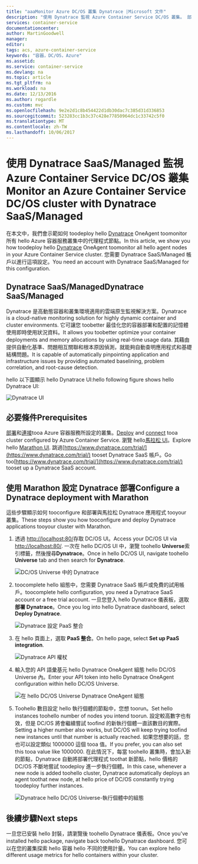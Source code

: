 ```yaml
---
title: "aaaMonitor Azure DC/OS 叢集 Dynatrace |Microsoft 文件"
description: "使用 Dynatrace 監視 Azure Container Service DC/OS 叢集。 部署 hello Dynatrace OneAgent 使用 hello DC/OS 儀表板。"
services: container-service
documentationcenter: 
author: MartinGoodwell
manager: 
editor: 
tags: acs, azure-container-service
keywords: "容器，DC/OS，Azure"
ms.assetid: 
ms.service: container-service
ms.devlang: na
ms.topic: article
ms.tgt_pltfrm: na
ms.workload: na
ms.date: 12/13/2016
ms.author: rogardle
ms.custom: mvc
ms.openlocfilehash: 9e2e2d1c8b454422d1db30dac7c385d31d336853
ms.sourcegitcommit: 523283cc1b3c37c428e77850964dc1c33742c5f0
ms.translationtype: MT
ms.contentlocale: zh-TW
ms.lasthandoff: 10/06/2017
---
```

# <a name="monitor-an-azure-container-service-dcos-cluster-with-dynatrace-saasmanaged"></a><span data-ttu-id="7055b-105">使用 Dynatrace SaaS/Managed 監視 Azure Container Service DC/OS 叢集</span><span class="sxs-lookup"><span data-stu-id="7055b-105">Monitor an Azure Container Service DC/OS cluster with Dynatrace SaaS/Managed</span></span>
<span data-ttu-id="7055b-106">在本文中，我們會示範如何 toodeploy hello [Dynatrace](https://www.dynatrace.com/) OneAgent toomonitor 所有 hello Azure 容器服務叢集中的代理程式節點。</span><span class="sxs-lookup"><span data-stu-id="7055b-106">In this article, we show you how toodeploy hello [Dynatrace](https://www.dynatrace.com/) OneAgent toomonitor all hello agent nodes in your Azure Container Service cluster.</span></span> <span data-ttu-id="7055b-107">您需要 Dynatrace SaaS/Managed 帳戶以進行這項設定。</span><span class="sxs-lookup"><span data-stu-id="7055b-107">You need an account with Dynatrace SaaS/Managed for this configuration.</span></span> 

## <a name="dynatrace-saasmanaged"></a><span data-ttu-id="7055b-108">Dynatrace SaaS/Managed</span><span class="sxs-lookup"><span data-stu-id="7055b-108">Dynatrace SaaS/Managed</span></span>
<span data-ttu-id="7055b-109">Dynatrace 是高動態容器和叢集環境適用的雲端原生監視解決方案。</span><span class="sxs-lookup"><span data-stu-id="7055b-109">Dynatrace is a cloud-native monitoring solution for highly dynamic container and cluster environments.</span></span> <span data-ttu-id="7055b-110">它可讓您 toobetter 最佳化您的容器部署和配置的記憶體使用即時使用狀況資料。</span><span class="sxs-lookup"><span data-stu-id="7055b-110">It allows you toobetter optimize your container deployments and memory allocations by using real-time usage data.</span></span> <span data-ttu-id="7055b-111">其藉由提供自動化基準、問題相互關聯和根本原因偵測，就能夠自動查明應用程式和基礎結構問題。</span><span class="sxs-lookup"><span data-stu-id="7055b-111">It is capable of automatically pinpointing application and infrastructure issues by providing automated baselining, problem correlation, and root-cause detection.</span></span>

<span data-ttu-id="7055b-112">hello 以下圖顯示 hello Dynatrace UI:</span><span class="sxs-lookup"><span data-stu-id="7055b-112">hello following figure shows hello Dynatrace UI:</span></span>

![Dynatrace UI](./media/container-service-monitoring-dynatrace/dynatrace.png)

## <a name="prerequisites"></a><span data-ttu-id="7055b-114">必要條件</span><span class="sxs-lookup"><span data-stu-id="7055b-114">Prerequisites</span></span> 
<span data-ttu-id="7055b-115">[部署](container-service-deployment.md)和[連接](./../container-service-connect.md)tooa Azure 容器服務所設定的叢集。</span><span class="sxs-lookup"><span data-stu-id="7055b-115">[Deploy](container-service-deployment.md) and [connect](./../container-service-connect.md) tooa cluster configured by Azure Container Service.</span></span> <span data-ttu-id="7055b-116">瀏覽 hello[馬拉松 UI](container-service-mesos-marathon-ui.md)。</span><span class="sxs-lookup"><span data-stu-id="7055b-116">Explore hello [Marathon UI](container-service-mesos-marathon-ui.md).</span></span> <span data-ttu-id="7055b-117">跳過[https://www.dynatrace.com/trial/](https://www.dynatrace.com/trial/) tooset Dynatrace SaaS 帳戶。</span><span class="sxs-lookup"><span data-stu-id="7055b-117">Go too[https://www.dynatrace.com/trial/](https://www.dynatrace.com/trial/) tooset up a Dynatrace SaaS account.</span></span>  

## <a name="configure-a-dynatrace-deployment-with-marathon"></a><span data-ttu-id="7055b-118">使用 Marathon 設定 Dynatrace 部署</span><span class="sxs-lookup"><span data-stu-id="7055b-118">Configure a Dynatrace deployment with Marathon</span></span>
<span data-ttu-id="7055b-119">這些步驟顯示如何 tooconfigure 和部署與馬拉松 Dynatrace 應用程式 tooyour 叢集。</span><span class="sxs-lookup"><span data-stu-id="7055b-119">These steps show you how tooconfigure and deploy Dynatrace applications tooyour cluster with Marathon.</span></span>

1. <span data-ttu-id="7055b-120">透過 [http://localhost:80/](http://localhost:80/)存取 DC/OS UI。</span><span class="sxs-lookup"><span data-stu-id="7055b-120">Access your DC/OS UI via [http://localhost:80/](http://localhost:80/).</span></span> <span data-ttu-id="7055b-121">一次在 hello DC/OS UI 中，瀏覽 toohello **Universe**索引標籤，然後搜尋**Dynatrace**。</span><span class="sxs-lookup"><span data-stu-id="7055b-121">Once in hello DC/OS UI, navigate toohello **Universe** tab and then search for **Dynatrace**.</span></span>

    ![DC/OS Universe 中的 Dynatrace](./media/container-service-monitoring-dynatrace/dynatrace-universe.png)

2. <span data-ttu-id="7055b-123">toocomplete hello 組態中，您需要 Dynatrace SaaS 帳戶或免費的試用帳戶。</span><span class="sxs-lookup"><span data-stu-id="7055b-123">toocomplete hello configuration, you need a Dynatrace SaaS account or a free trial account.</span></span> <span data-ttu-id="7055b-124">一旦您登入 hello Dynatrace 儀表板，選取**部署 Dynatrace**。</span><span class="sxs-lookup"><span data-stu-id="7055b-124">Once you log into hello Dynatrace dashboard, select **Deploy Dynatrace**.</span></span>

    ![Dynatrace 設定 PaaS 整合](./media/container-service-monitoring-dynatrace/setup-paas.png)

3. <span data-ttu-id="7055b-126">在 hello 頁面上，選取  **PaaS 整合**。</span><span class="sxs-lookup"><span data-stu-id="7055b-126">On hello page, select **Set up PaaS integration**.</span></span> 

    ![Dynatrace API 權杖](./media/container-service-monitoring-dynatrace/api-token.png) 

4. <span data-ttu-id="7055b-128">輸入您的 API 語彙基元 hello Dynatrace OneAgent 組態 hello DC/OS Universe 內。</span><span class="sxs-lookup"><span data-stu-id="7055b-128">Enter your API token into hello Dynatrace OneAgent configuration within hello DC/OS Universe.</span></span> 

    ![在 hello DC/OS Universe Dynatrace OneAgent 組態](./media/container-service-monitoring-dynatrace/dynatrace-config.png)

5. <span data-ttu-id="7055b-130">Toohello 數目設定 hello 執行個體的節點中，您想 toorun。</span><span class="sxs-lookup"><span data-stu-id="7055b-130">Set hello instances toohello number of nodes you intend toorun.</span></span> <span data-ttu-id="7055b-131">設定較高數字也有效，但是 DC/OS 將會繼續嘗試 toofind 的新執行個體一直該數目的實際。</span><span class="sxs-lookup"><span data-stu-id="7055b-131">Setting a higher number also works, but DC/OS will keep trying toofind new instances until that number is actually reached.</span></span> <span data-ttu-id="7055b-132">如果您想要的話，您也可以設定類似 1000000 這個 tooa 值。</span><span class="sxs-lookup"><span data-stu-id="7055b-132">If you prefer, you can also set this tooa value like 1000000.</span></span> <span data-ttu-id="7055b-133">在此情況下，每當 toohello 叢集時，會加入新的節點，Dynatrace 自動將部署代理程式 toothat 新節點，hello 價格的 DC/OS 不斷地嘗試 toodeploy 進一步執行個體。</span><span class="sxs-lookup"><span data-stu-id="7055b-133">In this case, whenever a new node is added toohello cluster, Dynatrace automatically deploys an agent toothat new node, at hello price of DC/OS constantly trying toodeploy further instances.</span></span>

    ![Dynatrace hello DC/OS Universe-執行個體中的組態](./media/container-service-monitoring-dynatrace/dynatrace-config2.png)

## <a name="next-steps"></a><span data-ttu-id="7055b-135">後續步驟</span><span class="sxs-lookup"><span data-stu-id="7055b-135">Next steps</span></span>

<span data-ttu-id="7055b-136">一旦您已安裝 hello 封裝，請瀏覽後 toohello Dynatrace 儀表板。</span><span class="sxs-lookup"><span data-stu-id="7055b-136">Once you've installed hello package, navigate back toohello Dynatrace dashboard.</span></span> <span data-ttu-id="7055b-137">您可以在您的叢集探索 hello 容器 hello 不同的使用計量。</span><span class="sxs-lookup"><span data-stu-id="7055b-137">You can explore hello different usage metrics for hello containers within your cluster.</span></span> 
